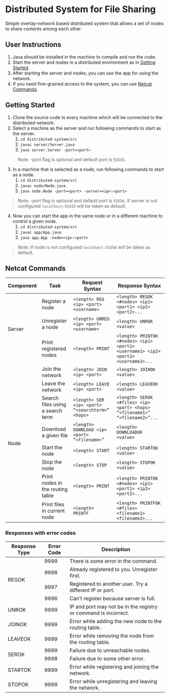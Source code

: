 # Distributed System for File Sharing
Simple overlay-network based distributed system that allows a set of nodes to share contents among each other

## User Instructions

1. Java should be installed in the machine to compile and run the code.
2. Start the server and nodes in a distributed environment as in [Getting Started](#getting-started).
3. After starting the server and nodes, you can use the app for using the network.
4. If you need fine-grained access to the system, you can use [Netcat Commands](#netcat-commands).

## Getting Started
1. Clone the source code to every machine which will be connected to the distributed network.
2. Select a machine as the server and run following commands to start as the server.
    1. `cd distributed-system/src`
    2. `javac server/Server.java`
    3. `java server.Server -port=<port>`
>Note: -port flag is optional and default port is `55555`.
3. In a machine that is selected as a node, run following commands to start as a node.
    1. `cd distributed-system/src`
    2. `javac node/Node.java`
    3. `java node.Node -port=<port> -server=<ip>:<port>`
>Note: -port flag is optional and default port is `55556`. If server is not configured `localhost:55555` will be taken as default.
4. Now you can start the app in the same node or in a different machine to control a given node. 
    1. `cd distributed-system/src`
    2. `javac app/App.java`
    3. `java app.App -node=<ip>:<port>`
>Note: If node is not configured `localhost:55556` will be taken as default.

## Netcat Commands

<table>
    <thead>
        <tr>
            <th>Component</th>
            <th>Task</th>
            <th>Request Syntax</th>
            <th>Response Syntax</th>
        </tr>
    </thead>
    <tbody>
        <tr>
            <td rowspan="3">Server</td>
            <td>Register a node</td>
            <td><code>&lt;length> REG &lt;ip> &lt;port> &lt;username></code></td>
            <td><code>&lt;length> REGOK &lt;#nodes> &lt;ip1> &lt;port1> &lt;ip2> &lt;port2>...</code></td>
        </tr>
        <tr>
            <td>Unregister a node</td>
            <td><code>&lt;length> UNREG &lt;ip> &lt;port> &lt;username></code></td>
            <td><code>&lt;length> UNROK &lt;value></code></td>
        </tr>
        <tr>
            <td>Print registered nodes</td>
            <td><code>&lt;length> PRINT</code></td>
            <td><code>&lt;length> PRINTOK &lt;#nodes> &lt;ip1> &lt;port1> &lt;username1> &lt;ip2> &lt;port2> &lt;username2>...</code></td>
        </tr>
        <tr>
            <td rowspan="8">Node</td>
            <td>Join the network</td>
            <td><code>&lt;length> JOIN &lt;ip> &lt;port></code></td>
            <td><code>&lt;length> JOINOK &lt;value></code></td>
        </tr>
        <tr>
            <td>Leave the network</td>
            <td><code>&lt;length> LEAVE &lt;ip> &lt;port></code></td>
            <td><code>&lt;length> LEAVEOK &lt;value></code></td>
        </tr>
        <tr>
            <td>Search files using a search term</td>
            <td><code>&lt;length> SER &lt;ip> &lt;port> “&lt;searchterm>” &lt;hops></code></td>
            <td><code>&lt;length> SEROK &lt;#files> &lt;ip> &lt;port> &lt;hops> “&lt;filename1>” “&lt;filename2>”...</code></td>
        </tr>
        <tr>
            <td>Download a given file</td>
            <td><code>&lt;length> DOWNLOAD &lt;ip> &lt;port> “&lt;filename>”</code></td>
            <td><code>&lt;length> DOWNLOADOK &lt;value></code></td>
        </tr>
        <tr>
            <td>Start the node</td>
            <td><code>&lt;length> START</code></td>
            <td><code>&lt;length> STARTOK &lt;value></code></td>
        </tr>
        <tr>
            <td>Stop the node</td>
            <td><code>&lt;length> STOP</code></td>
            <td><code>&lt;length> STOPOK &lt;value></code></td>
        </tr>
        <tr>
            <td>Print nodes in the routing table</td>
            <td><code>&lt;length> PRINT</code></td>
            <td><code>&lt;length> PRINTOK &lt;#nodes> &lt;ip1> &lt;port1> &lt;ip2> &lt;port2>...</code></td>
        </tr>
        <tr>
            <td>Print files in current node</td>
            <td><code>&lt;length> PRINTF</code></td>
            <td><code>&lt;length> PRINTFOK &lt;#files> &lt;filename1> &lt;filename2>...</code></td>
        </tr>
    </tbody>
</table>

### Responses with error codes

<table>
    <thead>
        <tr>
            <th>Response Type</th>
            <th>Error Code</th>
            <th>Description</th>
        </tr>
    </thead>
    <tbody>
        <tr>
            <td rowspan=4>REGOK</td>
            <td>9999</td>
            <td>There is some error in the command.</td>
        </tr>
        <tr>
            <td>9998</td>
            <td>Already registered to you. Unregister first.</td>
        </tr>
        <tr>
            <td>9997</td>
            <td>Registered to another user. Try a different IP or port.</td>
        </tr>
        <tr>
            <td>9996</td>
            <td>Can’t register because server is full.</td>
        </tr>
        <tr>
            <td>UNROK</td>
            <td>9999</td>
            <td>IP and port may not be in the registry or command is incorrect.</td>
        </tr>
        <tr>
            <td>JOINOK</td>
            <td>9999</td>
            <td>Error while adding the new node to the routing table.</td>
        </tr>
        <tr>
            <td>LEAVEOK</td>
            <td>9999</td>
            <td>Error while removing the node from the routing table.</td>
        </tr>
        <tr>
            <td rowspan="2">SEROK</td>
            <td>9999</td>
            <td>Failure due to unreachable nodes.</td>
        </tr>
        <tr>
            <td>9998</td>
            <td>Failure due to some other error.</td>
        </tr>
        <tr>
            <td>STARTOK</td>
            <td>9999</td>
            <td>Error while registering and joining the network.</td>
        </tr>
        <tr>
            <td>STOPOK</td>
            <td>9999</td>
            <td>Error while unregistering and leaving the network.</td>
        </tr>
    </tbody>
</table>



